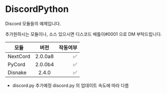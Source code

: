 # DiscordPython
Discord 모듈들의 예제입니다.

추가원하시는 모듈이나, 소스 있으시면 디스코드 배틀이#0001 으로 DM 부탁드립니다.


| 모듈 | 버전 | 작동여부 |
|---|:---:|---:|
| NextCord | 2.0.0a8 | ✅ |
| PyCord | 2.0.0b4 | ✅ |
| Disnake | 2.4.0 | ✅ |

+ discord.py 추가예정
discord.py 의 업데이트 속도에 따라 다름
